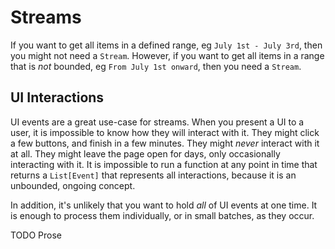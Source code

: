 # Streams

If you want to get all items in a defined range, eg `July 1st - July 3rd`, then you might not need a `Stream`.
However, if you want to get all items in a range that is *not* bounded, eg `From July 1st onward`, then you need a `Stream`.

## UI Interactions
UI events are a great use-case for streams.
When you present a UI to a user, it is impossible to know how they will interact with it.
They might click a few buttons, and finish in a few minutes.
They might *never* interact with it at all.
They might leave the page open for days, only occasionally interacting with it.
It is impossible to run a function at any point in time that returns a `List[Event]` that represents all interactions, because it is an unbounded, ongoing concept.

In addition, it's unlikely that you want to hold _all_ of UI events at one time.
It is enough to process them individually, or in small batches, as they occur.

TODO Prose